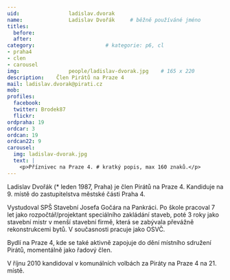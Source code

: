 ```yaml
---
uid:                ladislav.dvorak
name:               Ladislav Dvořák  	# běžně používáné jméno
titles:
  before:
  after:
category:                       # kategorie: p6, cl
- praha4
- clen
- carousel
img: 		        people/ladislav-dvorak.jpg    # 165 x 220
description:    Člen Pirátů na Praze 4   
mail: ladislav.dvorak@pirati.cz
mob: 			
profiles:
  facebook:
  twitter: Brodek87
  flickr: 
ordpraha: 19
ordcar: 3
ordcan: 19
ordcan22: 9
carousel:
  img: ladislav-dvorak.jpg
  text: |
    <p>Příznivec na Praze 4. # kratký popis, max 160 znaků.</p>
---
```

Ladislav Dvořák (* leden 1987, Praha) je člen Pirátů na Praze 4. Kandiduje na 9. místě do zastupitelstva městské části Praha 4.

Vystudoval SPŠ Stavební Josefa Gočára na Pankráci. Po škole pracoval 7 let jako rozpočtář/projektant speciálního zakládání staveb, poté 3 roky jako stavební mistr v menší stavební firmě, která se zabývala převážně rekonstrukcemi bytů. V současnosti pracuje jako OSVČ.

Bydlí na Praze 4, kde se také aktivně zapojuje do dění místního sdružení Pirátů, momentálně jako řadový člen.

V říjnu 2010 kandidoval v komunálních volbách za Piráty na Praze 4 na 21. místě.
